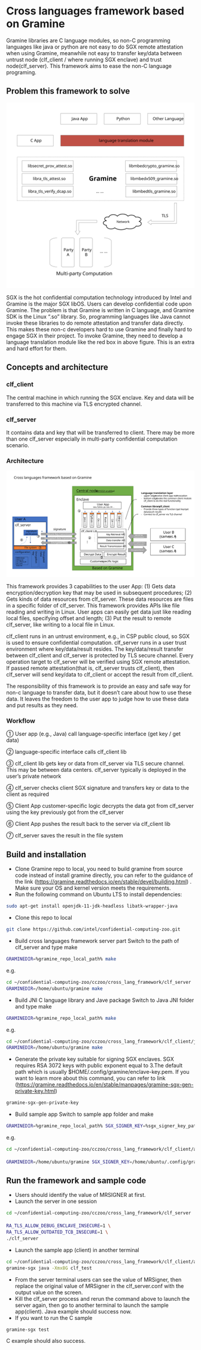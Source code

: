 # Cross languages framework based on Gramine

Gramine libraries are C language modules, so non-C programming languages like java or python are not easy to do SGX remote attestation when using Gramine, meanwhile not easy to transfer key/data between untrust node (clf_client / where running SGX enclave) and trust node(clf_server). This framework aims to ease the non-C language programing.

## Problem this framework to solve

<div align=center>
<img src=../../documents/readthedoc/docs/source/Solutions/cross_language_framework_based_gramine/img/clf_opportunity.svg>
</div>

SGX is the hot confidential computation technology introduced by Intel and Gramine is the major SGX libOS. Users can develop confidential code upon Gramine. The problem is that Gramine is written in C language, and Gramine SDK is the Linux “.so” library. So, programming languages like Java cannot invoke these libraries to do remote attestation and transfer data directly. This makes these non-c developers hard to use Gramine and finally hard to engage SGX in their project. To invoke Gramine, they need to develop a language translation module like the red box in above figure. This is an extra and hard effort for them.

## Concepts and architecture

### clf_client
The central machine in which running the SGX enclave. Key and data will be transferred to this machine via TLS encrypted channel.

### clf_server
It contains data and key that will be transferred to client. There may be more than one clf_server especially in multi-party confidential computation scenario.

### Architecture
<div align=center>
<img src=../../documents/readthedoc/docs/source/Solutions/cross_language_framework_based_gramine/img/cross_language_framework.svg>
</div>

This framework provides 3 capabilities to the user App: (1) Gets data encryption/decryption key that may be used in subsequent procedures; (2) Gets kinds of data resources from clf_server. These data resources are files in a specific folder of clf_server. This framework provides APIs like file reading and writing in Linux. User apps can easily get data just like reading local files, specifying offset and length; (3) Put the result to remote clf_server, like writing to a local file in Linux.

clf_client runs in an untrust environment, e.g., in CSP public cloud, so SGX is used to ensure confidential computation. clf_server runs in a user trust environment where key/data/result resides. The key/data/result transfer between clf_client and clf_server is protected by TLS secure channel. Every operation target to clf_server will be verified using SGX remote attestation. If passed remote attestation(that is, clf_server trusts clf_client), then clf_server will send key/data to clf_client or accept the result from clf_client.

The responsibility of this framework is to provide an easy and safe way for non-c language to transfer data, but it doesn’t care about how to use these data. It leaves the freedom to the user app to judge how to use these data and put results as they need.

### Workflow
① User app (e.g., Java) call language-specific interface (get key / get data)

② language-specific interface calls clf_client lib

③ clf_client lib gets key or data from clf_server via TLS secure channel. This may be between data centers. clf_server typically is deployed in the user’s private network

④ clf_server checks client SGX signature and transfers key or data to the client as required

⑤ Client App customer-specific logic decrypts the data got from clf_server using the key previously got from the clf_server

⑥ Client App pushes the result back to the server via clf_client lib

⑦ clf_server saves the result in the file system

## Build and installation

- Clone Gramine repo to local, you need to build gramine from source code instead of install gramine directly, you can refer to the guidance of the link (https://gramine.readthedocs.io/en/stable/devel/building.html) . Make sure your OS and kernel version meets the requirements.
- Run the following command on Ubuntu LTS to install dependencies:
 ```bash
sudo apt-get install openjdk-11-jdk-headless libatk-wrapper-java
```
- Clone this repo to local
```bash
git clone https://github.com/intel/confidential-computing-zoo.git
```
- Build cross languages framework server part
  Switch to the path of clf_server and type make
```bash
GRAMINEDIR=%gramine_repo_local_path% make
```
e.g.
```bash
cd ~/confidential-computing-zoo/cczoo/cross_lang_framework/clf_server
GRAMINEDIR=/home/ubuntu/gramine make
```
- Build JNI C language library and Jave package
  Switch to Java JNI folder and type make
```bash
GRAMINEDIR=%gramine_repo_local_path% make
```
e.g.
```bash
cd ~/confidential-computing-zoo/cczoo/cross_lang_framework/clf_client/java
GRAMINEDIR=/home/ubuntu/gramine make
```
- Generate the private key suitable for signing SGX enclaves. SGX requires RSA 3072 keys with public exponent equal to 3.The default path which is usually $HOME/.config/gramine/enclave-key.pem. If you want to learn more about this command, you can refer to link 
(https://gramine.readthedocs.io/en/stable/manpages/gramine-sgx-gen-private-key.html)
```bash
gramine-sgx-gen-private-key
```

- Build sample app
  Switch to sample app folder and make
```bash
GRAMINEDIR=%gramine_repo_local_path% SGX_SIGNER_KEY=%sgx_signer_key_path% make SGX=1
```
e.g.
```bash
cd ~/confidential-computing-zoo/cczoo/cross_lang_framework/clf_client/app

GRAMINEDIR=/home/ubuntu/gramine SGX_SIGNER_KEY=/home/ubuntu/.config/gramine/enclave-key.pem make SGX=1
```

## Run the framework and sample code
- Users should identify the value of MRSIGNER at first.
- Launch the server in one session
```bash
cd ~/confidential-computing-zoo/cczoo/cross_lang_framework/clf_server

RA_TLS_ALLOW_DEBUG_ENCLAVE_INSECURE=1 \
RA_TLS_ALLOW_OUTDATED_TCB_INSECURE=1 \
./clf_server 
```
- Launch the sample app (client) in another terminal
```bash
cd ~/confidential-computing-zoo/cczoo/cross_lang_framework/clf_client/app
gramine-sgx java -Xmx8G clf_test
```
- From the server terminal users can see the value of MRSigner, then replace the original value of MRSigner in the clf_server.conf with the output value on the screen.
- Kill the clf_server process and rerun the command above to launch the server again, then go to another terminal to launch the sample app(client). Java example should success now.
- If you want to run the C sample
```bash
gramine-sgx test
```
C example should also success.

